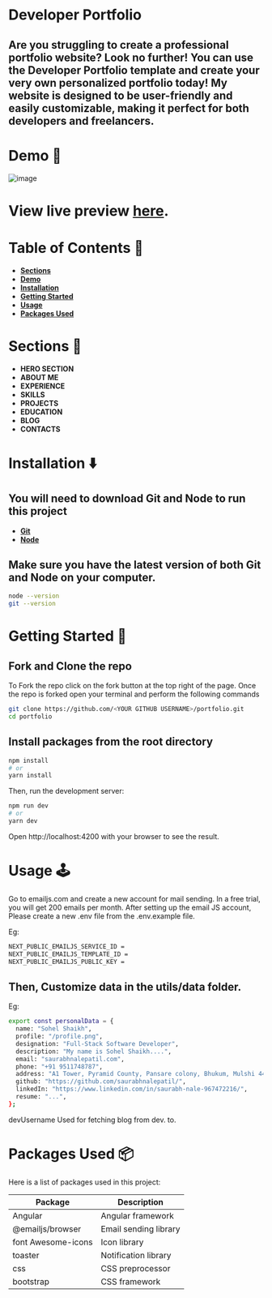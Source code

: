 # **Developer Portfolio**
## Are you struggling to create a professional portfolio website? Look no further! You can use the Developer Portfolio template and create your very own personalized portfolio today! My website is designed to be user-friendly and easily customizable, making it perfect for both developers and freelancers.
# **Demo 🎥**
![image](https://github.com/saurabhnalepatil/portfolio/assets/95145125/27eabea3-dfd6-416d-82eb-cbc3890032c9)

# View live preview [here](https://portfoliosaurabhnale.vercel.app/).
# **Table of Contents 📜**
- **[Sections](#section)**
- **[Demo](#demo)**
- **[Installation](#installation)**
- **[Getting Started](#getting-started)**
- **[Usage](#usage)**
- **[Packages Used](#packages-used)**
# **Sections 🔖**
- **HERO SECTION**
- **ABOUT ME**
- **EXPERIENCE**
- **SKILLS**
- **PROJECTS**
- **EDUCATION**
- **BLOG**
- **CONTACTS**

# **Installation ⬇️**
## You will need to download Git and Node to run this project
- **[Git](https://git-scm.com/downloads)**
- **[Node](https://nodejs.org/en/download/)**
## Make sure you have the latest version of both Git and Node on your computer.

```bash
node --version
git --version
```
# **Getting Started 🎯**
## Fork and Clone the repo
To Fork the repo click on the fork button at the top right of the page. Once the repo is forked open your terminal and perform the following commands
```bash
git clone https://github.com/<YOUR GITHUB USERNAME>/portfolio.git
cd portfolio
```
## Install packages from the root directory
```bash
npm install
# or
yarn install
```
Then, run the development server:
```bash
npm run dev
# or
yarn dev
```
Open http://localhost:4200 with your browser to see the result.

# **Usage 🕹️**
Go to emailjs.com and create a new account for mail sending. In a free trial, you will get 200 emails per month. After setting up the email JS account, Please create a new .env file from the .env.example file.

Eg:
```bash
NEXT_PUBLIC_EMAILJS_SERVICE_ID =
NEXT_PUBLIC_EMAILJS_TEMPLATE_ID =
NEXT_PUBLIC_EMAILJS_PUBLIC_KEY =
```
## Then, Customize data in the utils/data folder.
Eg:
```bash
export const personalData = {
  name: "Sohel Shaikh",
  profile: "/profile.png",
  designation: "Full-Stack Software Developer",
  description: "My name is Sohel Shaikh....",
  email: "saurabhnalepatil.com",
  phone: "+91 9511748787",
  address: "A1 Tower, Pyramid County, Pansare colony, Bhukum, Mulshi 441521",
  github: "https://github.com/saurabhnalepatil/",
  linkedIn: "https://www.linkedin.com/in/saurabh-nale-967472216/",
  resume: "...",
};
```
devUsername Used for fetching blog from dev. to.

# **Packages Used 📦**

Here is a list of packages used in this project:

| Package             | Description             |
|---------------------|-------------------------|
| Angular             | Angular framework       |
| @emailjs/browser    | Email sending library   |
| font Awesome-icons         | Icon library     |
| toaster     | Notification library    |
| css                | CSS preprocessor        |
| bootstrap         | CSS framework           |
